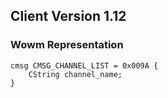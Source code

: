 ## Client Version 1.12

### Wowm Representation
```rust,ignore
cmsg CMSG_CHANNEL_LIST = 0x009A {
    CString channel_name;    
}

```
